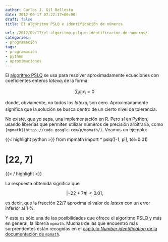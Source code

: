 ```yaml
---
author: Carlos J. Gil Bellosta
date: 2012-09-17 07:22:17+00:00
draft: false
title: El algoritmo PSLQ e identificación de números

url: /2012/09/17/el-algoritmo-pslq-e-identificacion-de-numeros/
categories:
- programación
tags:
- programación
- python
- aproximaciones
---
```


El [algoritmo PSLQ](http://mathworld.wolfram.com/PSLQAlgorithm.html) se usa para resolver aproximadamente ecuaciones con coeficientes enteros $latex a_i$ de la forma

$$ \sum_i a_i x_i = 0$$

donde, obviamente, no todos los $latex a_i$ son cero. Aproximadamente significa que la solución se busca dentro de un cierto nivel de tolerancia.

No existe, que yo sepa, una implementación en R. Pero sí en Python, usando librerías que permiten utilizar números de precisión arbitraria, como `[mpmath](https://code.google.com/p/mpmath/)`. Veamos un ejemplo:

{{< highlight python >}}
from mpmath import *
pslq([-1, pi], tol=0.01)
# [22, 7]
{{< / highlight >}}


La respuesta obtenida significa que

$$ | -22 + 7 \pi | < 0.01, $$

es decir, que la fracción 22/7 aproxima el valor de $latex \pi$ con un error inferior al 1 %.

Y esta es sólo una de las posibilidades que ofrece el algoritmo PSLQ y más en general, la librería `mpmath`. Muchas de las que encuentro más sorprendentes están recogidas en el [capítulo _Number identification_ de la documentación de `mpmath`](http://mpmath.googlecode.com/svn/trunk/doc/build/identification.html).
